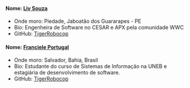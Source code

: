 #### Nome: [Liv Souza](https://github.com/TigerRobocop/)
- Onde moro: Piedade, Jaboatão dos Guararapes - PE
- Bio: Engenheira de Software no CESAR e APX pela comunidade WWC
- GitHub: [TigerRobocop](https://github.com/TigerRobocop/)

#### Nome: [Franciele Portugal](https://github.com/francieleportugal)
- Onde moro: Salvador, Bahia, Brasil
- Bio: Estudante do curso de Sistemas de Informação na UNEB e estagiária de desenvolvimento de software.
- GitHub: [TigerRobocop](https://github.com/TigerRobocop/)
